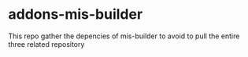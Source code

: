 # addons-mis-builder
This repo gather the depencies of mis-builder to avoid to pull the entire three related repository
